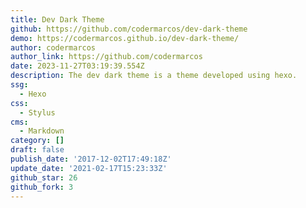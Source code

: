 ```yaml
---
title: Dev Dark Theme
github: https://github.com/codermarcos/dev-dark-theme
demo: https://codermarcos.github.io/dev-dark-theme/
author: codermarcos
author_link: https://github.com/codermarcos
date: 2023-11-27T03:19:39.554Z
description: The dev dark theme is a theme developed using hexo.
ssg:
  - Hexo
css:
  - Stylus
cms:
  - Markdown
category: []
draft: false
publish_date: '2017-12-02T17:49:18Z'
update_date: '2021-02-17T15:23:33Z'
github_star: 26
github_fork: 3
---
```

